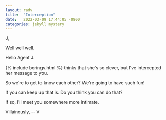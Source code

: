 ```yaml
---
layout: radv
title:  "Interception"
date:   2022-03-09 17:44:05 -0800
categories: jekyll mystery
---
```


J,

Well well well.

Hello Agent J.

{% include boringv.html %} thinks that she's so clever, but I've intercepted her message to you.

So we're to get to know each other? We're going to have such fun!

If you can keep up that is. Do you think you can do that?

If so, I'll meet you somewhere more intimate.

Villainously,
-- V